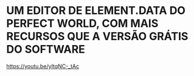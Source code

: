 # UM EDITOR DE ELEMENT.DATA DO PERFECT WORLD, COM MAIS RECURSOS QUE A VERSÃO GRÁTIS DO SOFTWARE
https://youtu.be/yItqNC-_tAc
